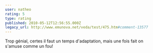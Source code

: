```yaml
---
user: natheo
rating: 5
type: rating
published: 2010-05-12T12:56:55.000Z
legacy_url: http://www.emunova.net/veda/test/475.htm#comment-13577
---
```

Trop génial, certes il faut un temps d'adaptation, mais une fois fait on s'amuse comme un fou!